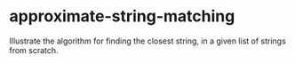 # approximate-string-matching
Illustrate the algorithm for finding the closest string, in a given list of strings from scratch.
